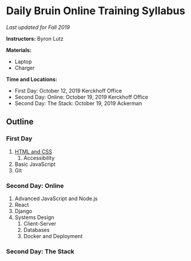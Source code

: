 # Daily Bruin Online Training Syllabus

_Last updated for Fall 2019_

**Instructors:** Byron Lutz

**Materials:**

- Laptop
- Charger

**Time and Locations:** 

- First Day: October 12, 2019 Kerckhoff Office
- Second Day: Online: October 19, 2019 Kerckhoff Office
- Second Day: The Stack: October 19, 2019 Ackerman

## Outline

### First Day

1. [HTML and CSS](./html-and-css/README.md)
   1. Accessibility
2. Basic JavaScript
3. Git

### Second Day: Online

1. Advanced JavaScript and Node.js
2. React
3. Django
4. Systems Design
   1. Client-Server
   2. Databases
   3. Docker and Deployment

### Second Day: The Stack

